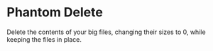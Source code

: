 # Phantom Delete

Delete the contents of your big files, changing their sizes to 0, while keeping the files in place.
